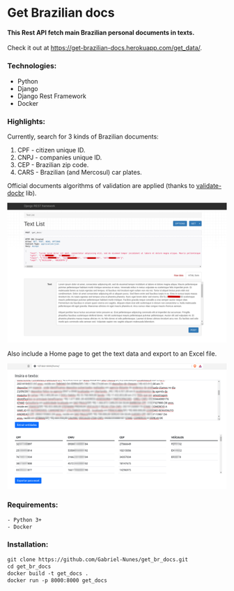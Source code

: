 # Get Brazilian docs

#### This Rest API fetch main Brazilian personal documents in texts.

Check it out at https://get-brazilian-docs.herokuapp.com/get_data/.

### Technologies:

- Python
- Django
- Django Rest Framework
- Docker

### Highlights:

Currently, search for 3 kinds of Brazilian documents:

1. CPF  - citizen unique ID.
2. CNPJ - companies unique ID.
3. CEP  - Brazilian zip code.
4. CARS - Brazilian (and Mercosul) car plates.

Official documents algorithms of validation are applied (thanks to [validate-docbr](https://github.com/alvarofpp/validate-docbr) lib).

![is](Screenshot.png)

Also include a Home page to get the text data and export to an Excel file.

![alt](home.png)

### Requirements:

    - Python 3+
    - Docker
  
### Installation:

    git clone https://github.com/Gabriel-Nunes/get_br_docs.git
    cd get_br_docs
    docker build -t get_docs .
    docker run -p 8000:8000 get_docs
